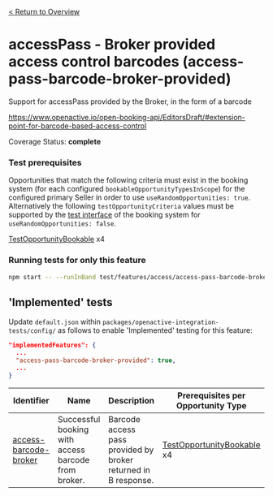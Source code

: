 [< Return to Overview](../../README.md)
# accessPass - Broker provided access control barcodes  (access-pass-barcode-broker-provided)

Support for accessPass provided by the Broker, in the form of a barcode


https://www.openactive.io/open-booking-api/EditorsDraft/#extension-point-for-barcode-based-access-control

Coverage Status: **complete**
### Test prerequisites
Opportunities that match the following criteria must exist in the booking system (for each configured `bookableOpportunityTypesInScope`) for the configured primary Seller in order to use `useRandomOpportunities: true`. Alternatively the following `testOpportunityCriteria` values must be supported by the [test interface](https://openactive.io/test-interface/) of the booking system for `useRandomOpportunities: false`.

[TestOpportunityBookable](https://openactive.io/test-interface#TestOpportunityBookable) x4


### Running tests for only this feature

```bash
npm start -- --runInBand test/features/access/access-pass-barcode-broker-provided/
```



## 'Implemented' tests

Update `default.json` within `packages/openactive-integration-tests/config/` as follows to enable 'Implemented' testing for this feature:

```json
"implementedFeatures": {
  ...
  "access-pass-barcode-broker-provided": true,
  ...
}
```

| Identifier | Name | Description | Prerequisites per Opportunity Type |
|------------|------|-------------|---------------|
| [access-barcode-broker](./implemented/access-barcode-broker-test.js) | Successful booking with access barcode from broker. | Barcode access pass provided by broker returned in B response. | [TestOpportunityBookable](https://openactive.io/test-interface#TestOpportunityBookable) x4 |


